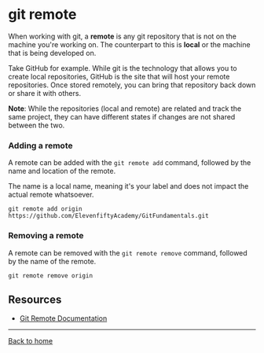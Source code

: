 # git remote

When working with git, a **remote** is any git repository that is not on the machine you're working on. The counterpart to this is **local** or the machine that is being developed on.

Take GitHub for example. While git is the technology that allows you to create local repositories, GitHub is the site that will host your remote repositories. Once stored remotely, you can bring that repository back down or share it with others.

**Note**: While the repositories (local and remote) are related and track the same project, they can have different states if changes are not shared between the two.

### Adding a remote

A remote can be added with the `git remote add` command, followed by the name and location of the remote.

The name is a local name, meaning it's your label and does not impact the actual remote whatsoever.

```
git remote add origin https://github.com/ElevenfiftyAcademy/GitFundamentals.git
```

### Removing a remote

A remote can be removed with the `git remote remove` command, followed by the name of the remote.

```
git remote remove origin
```

## Resources

- [Git Remote Documentation](https://git-scm.com/docs/git-remote)

---

[Back to home](../README.md)
